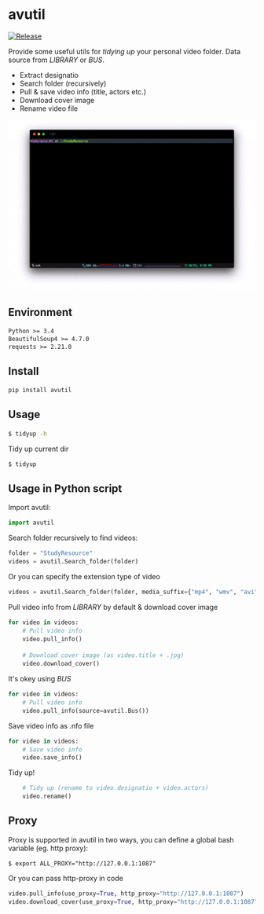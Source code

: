 # avutil

[![Release](https://img.shields.io/pypi/v/avutil?color=%2366CCFF&label=release)](https://pypi.org/project/avutil/)

Provide some useful utils for *tidying up* your personal video folder.
Data source from *LIBRARY* or *BUS*.

- Extract designatio
- Search folder (recursively)
- Pull & save video info (title, actors etc.)
- Download cover image
- Rename video file

![gjf](https://github.com/Lqlsoftware/avutil/blob/main/doc/demo.gif)

## Environment

    Python >= 3.4
    BeautifulSoup4 >= 4.7.0
    requests >= 2.21.0

## Install

```sh
pip install avutil
```

## Usage

```sh
$ tidyup -h
```

Tidy up current dir

```sh
$ tidyup
```

## Usage in Python script

Import avutil:
```python
import avutil
```

Search folder recursively to find videos:
```python
folder = "StudyResource"
videos = avutil.Search_folder(folder)
```

Or you can specify the extension type of video
```python
videos = avutil.Search_folder(folder, media_suffix={"mp4", "wmv", "avi", "mkv"})
```

Pull video info from *LIBRARY* by default & download cover image
```python
for video in videos:
    # Pull video info
    video.pull_info()

    # Download cover image (as video.title + .jpg)
    video.download_cover()
```

It's okey using *BUS*
```python
for video in videos:
    # Pull video info
    video.pull_info(source=avutil.Bus())
```

Save video info as .nfo file
```python
for video in videos:
    # Save video info
    video.save_info()
```

Tidy up!

```python
    # Tidy up (rename to video.designatio + video.actors)
    video.rename()
```

## Proxy

Proxy is supported in avutil in two ways, you can define a global bash variable (eg. http proxy):
```shell
$ export ALL_PROXY="http://127.0.0.1:1087"
```

Or you can pass http-proxy in code
```python
video.pull_info(use_proxy=True, http_proxy="http://127.0.0.1:1087")
video.download_cover(use_proxy=True, http_proxy="http://127.0.0.1:1087")
```
